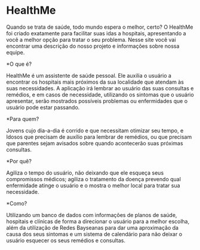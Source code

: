 # HealthMe
Quando se trata de saúde, todo mundo espera o melhor, certo? O HealthMe foi criado exatamente para facilitar suas idas a hospitais, apresentando a você a melhor opção para tratar o seu problema. Nesse site você vai encontrar uma descrição do nosso projeto e informações sobre nossa equipe.

*O que é?

HealthMe é um assistente de saúde pessoal. Ele auxilia o usuário a encontrar os hospitais mais próximos da sua localidade que atendam às suas necessidades. A aplicação irá lembrar ao usuário das suas consultas e remédios, e em casos de necessidade, utilizando os sintomas que o usuário apresentar, serão mostrados possíveis problemas ou enfermidades que o usuário pode estar passando.

*Para quem?

Jovens cujo dia-a-dia é corrido e que necessitam otimizar seu tempo, e Idosos que precisam de auxílio para lembrar de remédios, ou que precisam que parentes sejam avisados sobre quando acontecerão suas próximas consultas.

*Por quê?

Agiliza o tempo do usuário, não deixando que ele esqueça seus compromissos médicos; agiliza o tratamento da doença prevendo qual enfermidade atinge o usuário e o mostra o melhor local para tratar sua necessidade.

*Como?

Utilizando um banco de dados com informações de planos de saúde, hospitais e clínicas de forma a direcionar o usuário para a melhor escolha, além da utilização de Redes Bayseanas para  dar uma aproximação da causa dos seus sintomas e um sistema de calendário para não deixar o usuário esquecer os seus remédios e consultas.


